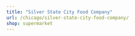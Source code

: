 ```yaml
---
title: "Silver State City Food Company"
url: /chicago/silver-state-city-food-company/
shop: supermarket
---
```

